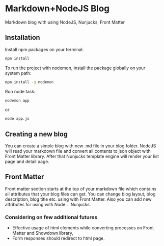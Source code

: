 # Markdown+NodeJS Blog
Markdown blog with using NodeJS, Nunjucks, Front Matter

## Installation
Install npm packages on your terminal:
```sh
npm install
```

To run the project with nodemon, install the package globally on your system path:
```sh
npm install -g nodemon
```

Run node task:
```sh
nodemon app
```
or

```sh
node app.js
```

## Creating a new blog
You can create a simple blog with new .md file in your blog folder. NodeJS will read your markdown file and convert all contents to json object with Front Matter library. After that Nunjucks template engine will render your list page and detail page.

## Front Matter
Front matter section starts at the top of your markdown file which contains all attributes that your blog files can get.
You can change blog layout, blog description, blog title etc. using with Front Matter. Also you can add new attributes for using with Node + Nunjucks.

### Considering on few additional futures
- Effective usage of html elements while converting processes on Front Matter and Showdown library,
- Form responses should redirect to html page.
